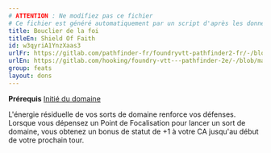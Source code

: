 ```yaml
---
# ATTENTION : Ne modifiez pas ce fichier
# Ce fichier est généré automatiquement par un script d'après les données du module Foundry VTT officiel et de sa traduction
title: Bouclier de la foi
titleEn: Shield Of Faith
id: w3qyriA1YnzXaas3
urlFr: https://gitlab.com/pathfinder-fr/foundryvtt-pathfinder2-fr/-/blob/master/data/feats/w3qyriA1YnzXaas3.htm
urlEn: https://gitlab.com/hooking/foundry-vtt---pathfinder-2e/-/blob/master/packs/data/feats.db/shield-of-faith.json
group: feats
layout: dons
---
```

**Prérequis** [Initié du domaine](initié-du-domaine.md)

L'énergie résiduelle de vos sorts de domaine renforce vos défenses. Lorsque vous dépensez un Point de Focalisation pour lancer un sort de domaine, vous obtenez un bonus de statut de +1 à votre CA jusqu'au début de votre prochain tour.


